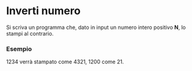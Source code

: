 # Inverti numero

Si scriva un programma che, dato in input un numero intero positivo **N**, lo stampi al contrario.

### Esempio
1234 verrà stampato come 4321, 1200 come 21.
